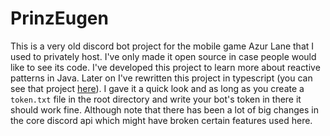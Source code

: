 # PrinzEugen

This is a very old discord bot project for the mobile game Azur Lane that I used to privately host. I've only made it open source in case people would like to see its code. I've developed this project to learn more about reactive patterns in Java. Later on I've rewritten this project in typescript (you can see that project [here](https://github.com/Raepheles/PrinzEugenBot)). I gave it a quick look and as long as you create a `token.txt` file in the root directory and write your bot's token in there it should work fine. Although note that there has been a lot of big changes in the core discord api which might have broken certain features used here.
